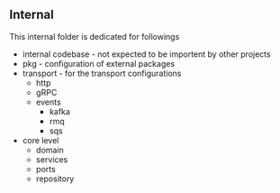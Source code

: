 ## Internal

This internal folder is dedicated for followings

- internal codebase - not expected to be importent by other projects
- pkg - configuration of external packages
- transport - for the transport configurations
  - http
  - gRPC
  - events
    - kafka
    - rmq
    - sqs
- core level
  - domain
  - services
  - ports
  - repository
